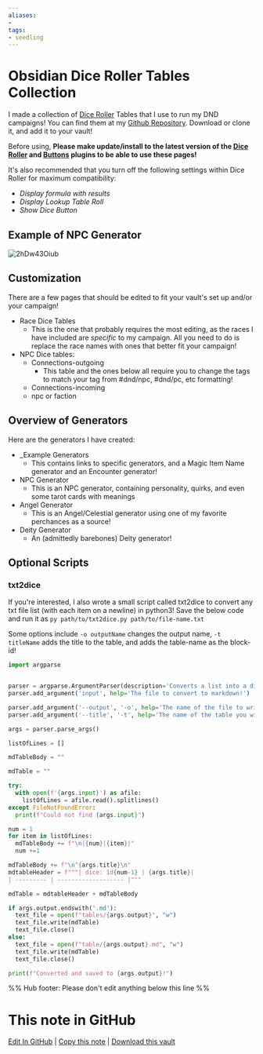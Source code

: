 ```yaml
---
aliases: 
- 
tags:
- seedling
---
```


# Obsidian Dice Roller Tables Collection

I made a collection of [Dice Roller](https://github.com/valentine195/obsidian-dice-roller) Tables that I use to run my DND campaigns! You can find them at my [Github Repository](https://github.com/WychWitch/Obsidian-Dice-Roller-Tables). Download or clone it, and add it to your vault!

Before using, **Please make update/install to the latest version of the [Dice Roller](https://github.com/valentine195/obsidian-dice-roller) and [Buttons](https://github.com/shabegom/buttons) plugins to be able to use these pages!**

It's also recommended that you turn off the following settings within Dice Roller for maximum compatibility: 
- *Display formula with results*
- *Display Lookup Table Roll*
- *Show Dice Button*

## Example of NPC Generator
![2hDw43Oiub](https://user-images.githubusercontent.com/1291820/142545127-0690300d-1f55-4563-a523-0a2e715d483f.gif)

## Customization
There are a few pages that should be edited to fit your vault's set up and/or your campaign!
- Race Dice Tables
	- This is the one that probably requires the most editing, as the races I have included are *specific* to my campaign. All you need to do is replace the race names with ones that better fit your campaign!
- NPC Dice tables: 
	- Connections-outgoing
		- This table and the ones below all require you to change the tags to match your tag from \#dnd/npc, \#dnd/pc, etc formatting! 
	- Connections-incoming
	- npc or faction

## Overview of Generators 
Here are the generators I have created:
- \_Example Generators
	- This contains links to specific generators, and a Magic Item Name generator and an Encounter generator!
- NPC Generator
	- This is an NPC generator, containing personality, quirks, and even some tarot cards with meanings
- Angel Generator 
	- This is an  Angel/Celestial generator using one of my favorite perchances as a source!
- Deity Generator
	- An (admittedly barebones) Deity generator!


## Optional Scripts

### txt2dice
If you're interested, I also wrote a small script called txt2dice to convert any txt file list (with each item on a newline) in python3! Save the below code and run it as `py path/to/txt2dice.py path/to/file-name.txt`

Some options include `-o outputName` changes the output name, `-t titleName` adds the title to the table, and adds the table-name as the block-id!

```python
import argparse


parser = argparse.ArgumentParser(description='Converts a list into a diceroller-formatted md table', prog='txt2dice')
parser.add_argument('input', help='The file to convert to markdown!')

parser.add_argument('--output', '-o', help='The name of the file to write to! Warning: This WILL overwrite any file that exists already.Default is txt2dice-output.md', default='txt2dice-output.md', required=False)
parser.add_argument('--title', '-t', help='The name of the table you will generate! It will also add it as a block id.', default='Table', required=False)

args = parser.parse_args()

listOfLines = []

mdTableBody = ""

mdTable = ""  

try:
  with open(f'{args.input}') as afile:
    listOfLines = afile.read().splitlines() 
except FileNotFoundError:
  print(f"Could not find {args.input}")

num = 1
for item in listOfLines:
  mdTableBody += f"\n|{num}|{item}|"
  num +=1

mdTableBody += f"\n^{args.title}\n"
mdtableHeader = f"""| dice: 1d{num-1} | {args.title}|
| --------- | ------------------- |"""

mdTable = mdtableHeader + mdTableBody

if args.output.endswith('.md'):
  text_file = open(f"tables/{args.output}", "w")
  text_file.write(mdTable)
  text_file.close()
else:
  text_file = open(f"table/{args.output}.md", "w")
  text_file.write(mdTable)
  text_file.close()

print(f"Converted and saved to {args.output}!")

```

%% Hub footer: Please don't edit anything below this line %%

# This note in GitHub

<span class="git-footer">[Edit In GitHub](https://github.dev/obsidian-community/obsidian-hub/blob/main/03%20-%20Showcases%20%26%20Templates/Plugin%20Showcases/Obsidian-Dice%20Roller%20Tables%20Collection.md "git-hub-edit-note") | [Copy this note](https://raw.githubusercontent.com/obsidian-community/obsidian-hub/main/03%20-%20Showcases%20%26%20Templates/Plugin%20Showcases/Obsidian%20Dice%20Roller%20Tables%20Collection.md "git-hub-copy-note") | [Download this vault](https://github.com/obsidian-community/obsidian-hub/archive/refs/heads/main.zip "git-hub-download-vault") </span>
